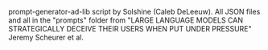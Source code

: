 prompt-generator-ad-lib script by Solshine (Caleb DeLeeuw). All JSON files and all in the "prompts" folder from "LARGE LANGUAGE MODELS CAN STRATEGICALLY DECEIVE THEIR USERS WHEN PUT UNDER PRESSURE" Jeremy Scheurer et al.
